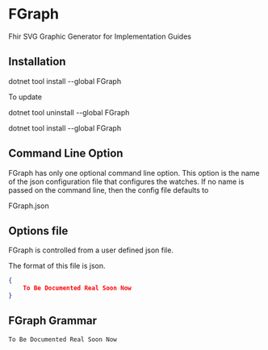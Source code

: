 # FGraph

Fhir SVG Graphic Generator for Implementation Guides

## Installation


dotnet tool install --global FGraph

To update

dotnet tool uninstall --global FGraph

dotnet tool install --global FGraph

## Command Line Option

FGraph has only one optional command line option. This option is the name of the 
json configuration file that configures the watches.
If no name is passed on the command line, then the config file defaults to

FGraph.json

## Options file

FGraph is controlled from a user defined json file. 

The format of this file is json.

```json
{
	To Be Documented Real Soon Now
}
```

## FGraph Grammar

	To Be Documented Real Soon Now
